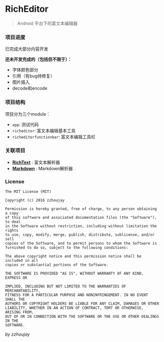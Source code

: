 # RichEditor

> Android 平台下的富文本编辑器

### 项目进度

已完成大部分内容开发

**还未开发完成的（包括但不限于）：**

* 字体颜色部分
* 引用（有bug待修复）
* 图片插入
* decode和encode

### 项目结构

项目分为三个module：

* `app`: 测试代码
* `richeditor`: 富文本编辑基本工具
* `richeditorfunctionbar`: 富文本编辑工具栏

### 关联项目

* [**RichText**](https://github.com/zzhoujay/RichText) : 富文本解析器
* [**Markdown**](https://github.com/zzhoujay/Markdown) : Markdown解析器


### License

```
The MIT License (MIT)

Copyright (c) 2016 zzhoujay

Permission is hereby granted, free of charge, to any person obtaining a copy
of this software and associated documentation files (the "Software"), to deal
in the Software without restriction, including without limitation the rights
to use, copy, modify, merge, publish, distribute, sublicense, and/or sell
copies of the Software, and to permit persons to whom the Software is
furnished to do so, subject to the following conditions:

The above copyright notice and this permission notice shall be included in all
copies or substantial portions of the Software.

THE SOFTWARE IS PROVIDED "AS IS", WITHOUT WARRANTY OF ANY KIND, EXPRESS OR

IMPLIED, INCLUDING BUT NOT LIMITED TO THE WARRANTIES OF MERCHANTABILITY,
FITNESS FOR A PARTICULAR PURPOSE AND NONINFRINGEMENT. IN NO EVENT SHALL THE
AUTHORS OR COPYRIGHT HOLDERS BE LIABLE FOR ANY CLAIM, DAMAGES OR OTHER
LIABILITY, WHETHER IN AN ACTION OF CONTRACT, TORT OR OTHERWISE, ARISING FROM,
OUT OF OR IN CONNECTION WITH THE SOFTWARE OR THE USE OR OTHER DEALINGS IN THE
SOFTWARE.
```


_by zzhoujay_